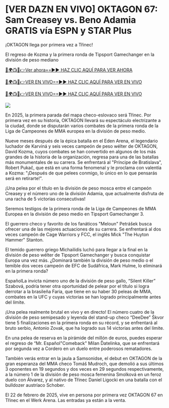# [VER DAZN EN VIVO] OKTAGON 67: Sam Creasey vs. Beno Adamia GRATIS vía ESPN y STAR Plus #

¡OKTAGON llega por primera vez a Třinec!

El regreso de Kozma y la primera ronda de Tipsport Gamechanger en la división de peso mediano

[🔴🌍📺📱👉Ver ahora==►► HAZ CLIC AQUÍ PARA VER AHORA](https://t.co/yZeIHMQq4S)

[🔴🌍📺📱👉VER EN VIVO==►► HAZ CLIC AQUÍ PARA VER EN VIVO](https://t.co/yZeIHMQq4S)

[🔴🌍📺📱👉VER EN VIVO==►► HAZ CLIC AQUÍ PARA VER EN VIVO](https://t.co/yZeIHMQq4S)

<a href="https://t.co/yZeIHMQq4S" rel="nofollow" data-target="animated-image.originalLink"><img src="https://camo.githubusercontent.com/1be82823e85778f8a57db5ea2a2e46822e8721e5be32dc31a466a7df3bb16d49/68747470733a2f2f636c6173736963616c7363686f6f6c6f6662616c6c65746c692e636f6d2f6e686b2f72676273727465672e676966" data-canonical-src="https://classicalschoolofballetli.com/nhk/rgbsrteg.gif" style="max-width: 100%; display: inline-block;" data-target="animated-image.originalImage"></a>

En 2025, la primera parada del mapa checo-eslovaco será Třinec. Por primera vez en su historia, OKTAGON llevará su espectáculo electrizante a la ciudad, donde se disputarán varios combates de la primera ronda de la Liga de Campeones de MMA europea en la división de peso medio.

Nueve meses después de la épica batalla en el Eden Arena, el legendario luchador de Karviná y seis veces campeón de peso wélter de OKTAGON, David Kozma, cuyos combates se han convertido en algunos de los más grandes de la historia de la organización, regresa para una de las batallas más monumentales de su carrera. Se enfrentará al "Príncipe de Bratislava", Robert Pukač, que está en una forma fenomenal y le proclama con valentía a Kozma: "¡Después de que pelees conmigo, lo único en lo que pensarás será en retirarte!".

¡Una pelea por el título en la división de peso mosca entre el campeón Creasey y el número uno de la división Adamia, que actualmente disfruta de una racha de 5 victorias consecutivas!

Seremos testigos de la primera ronda de la Liga de Campeones de MMA Europea en la división de peso medio en Tipsport Gamechanger 3.

El guerrero checo y favorito de los fanáticos "Meloun" Petrášek busca ofrecer una de las mejores actuaciones de su carrera. Se enfrentará al dos veces campeón de Cage Warriors y FCC, el inglés Mick "The Huyton Hammer" Stanton.

El temido guerrero griego Michailidis luchó para llegar a la final en la división de peso wélter de Tipsport Gamechanger y busca conquistar Europa una vez más. ¿Dominará también la división de peso medio o el temible dos veces campeón de EFC de Sudáfrica, Mark Hulme, lo eliminará en la primera ronda?

EspañolLa invicta número uno de la división de peso gallo, “Silent Killer” Szabová, podría tener otra oportunidad de pelear por el título si logra derrotar a la brasileña Faria, que tiene en su haber 30 peleas de MMA, combates en la UFC y cuyas victorias se han logrado principalmente antes del límite.

¡Una pelea realmente brutal en vivo y en directo! El número cuatro de la división de peso semipesado y leyenda del stand-up checo “DeeDee” Škvor tiene 5 finalizaciones en la primera ronda en su récord, y se enfrentará al bruto serbio, Antonio Zovak, que ha logrado sus 14 victorias antes del límite.

En una pelea de reserva en la pirámide del millón de euros, puedes esperar el regreso de “Mr. Español"Comeback" Milan Ďatelinka, que se enfrentará por segunda vez a Cordero en un duelo entre poderosos rematadores.

También verás entrar en la jaula a Samsonidse, el debut en OKTAGON de la gran esperanza del MMA checo Tomáš Mudroch, que demolió a sus últimos 3 oponentes en 19 segundos y dos veces en 29 segundos respectivamente, a la número 1 de la división de peso mosca femenina Smolková en un feroz duelo con Álvarez, y al nativo de Třinec Daniel Ligocki en una batalla con el bulldozer austríaco Schober.

El 22 de febrero de 2025, vive en persona por primera vez OKTAGON 67 en Třinec en el Werk Arena. Las entradas ya están a la venta.
